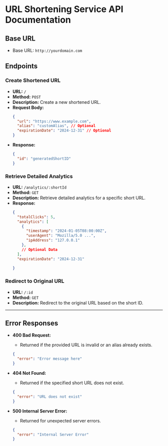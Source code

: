 # URL Shortening Service API Documentation

## Base URL
- Base URL: `http://yourdomain.com`

## Endpoints

### Create Shortened URL
- **URL:** `/`
- **Method:** `POST`
- **Description:** Create a new shortened URL.
- **Request Body:**
    ```json
    {
      "url": "https://www.example.com",
      "alias": "customAlias", // Optional
      "expirationDate": "2024-12-31" // Optional
    }
    ```
- **Response:**
    ```json
    {
      "id": "generatedShortID"
    }
    ```

### Retrieve Detailed Analytics
- **URL:** `/analytics/:shortId`
- **Method:** `GET`
- **Description:** Retrieve detailed analytics for a specific short URL.
- **Response:**
    ```json
    {
      "totalClicks": 5,
      "analytics": [
        {
          "timestamp": "2024-01-05T08:00:00Z",
          "userAgent": "Mozilla/5.0 ...",
          "ipAddress": "127.0.0.1"
        },
        // Optional Data
      ],
      "expirationDate": "2024-12-31"
     
    }
    ```

### Redirect to Original URL
- **URL:** `/:id`
- **Method:** `GET`
- **Description:** Redirect to the original URL based on the short ID.

---

## Error Responses
- **400 Bad Request:**
    - Returned if the provided URL is invalid or an alias already exists.
    ```json
    {
      "error": "Error message here"
    }
    ```

- **404 Not Found:**
    - Returned if the specified short URL does not exist.
    ```json
    {
      "error": "URL does not exist"
    }
    ```

- **500 Internal Server Error:**
    - Returned for unexpected server errors.
    ```json
    {
      "error": "Internal Server Error"
    }
    ```
